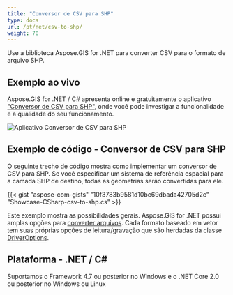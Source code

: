 ```yaml
---
title: "Conversor de CSV para SHP"
type: docs
url: /pt/net/csv-to-shp/
weight: 70
---
```


Use a biblioteca Aspose.GIS for .NET para converter CSV para o formato de arquivo SHP.

## **Exemplo ao vivo**

Aspose.GIS for .NET / C# apresenta online e gratuitamente o aplicativo ["Conversor de CSV para SHP"](https://products.aspose.app/gis/conversion/csv-to-shp), onde você pode investigar a funcionalidade e a qualidade do seu funcionamento.

![Aplicativo Conversor de CSV para SHP](conversion.png)

## **Exemplo de código - Conversor de CSV para SHP**

O seguinte trecho de código mostra como implementar um conversor de CSV para SHP. Se você especificar um sistema de referência espacial para a camada SHP de destino, todas as geometrias serão convertidas para ele. 

{{< gist "aspose-com-gists" "10f3783b9581d10bc69dbada42705d2c" "Showcase-CSharp-csv-to-shp.cs" >}}

Este exemplo mostra as possibilidades gerais. Aspose.GIS for .NET possui amplas opções para [converter arquivos](https://docs.aspose.com/gis/net/vector-layers/). Cada formato baseado em vetor tem suas próprias opções de leitura/gravação que são herdadas da classe [DriverOptions](https://reference.aspose.com/gis/net/aspose.gis/driveroptions).

## **Plataforma - .NET / C#**

Suportamos o Framework 4.7 ou posterior no Windows e o .NET Core 2.0 ou posterior no Windows ou Linux
